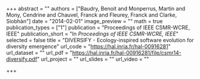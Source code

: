 +++
abstract = ""
authors = ["Baudry, Benoit and Monperrus, Martin and Mony, Cendrine and Chauvel, Franck and Fleurey, Franck and Clarke, Siobhàn"]
date = "2014-02-01"
image_preview = ""
math = true
publication_types = ["1"]
publication = "Proceedings of IEEE CSMR-WCRE, IEEE"
publication_short = "In *Proceedings of IEEE CSMR-WCRE, IEEE*"
selected = false
title = "DIVERSIFY - Ecology-inspired software evolution for diversity emergence"
url_code = "https://hal.inria.fr/hal-00916281"
url_dataset = ""
url_pdf = "https://hal.inria.fr/hal-00916281/file/csmr14-diversify.pdf"
url_project = ""
url_slides = ""
url_video = ""

+++
